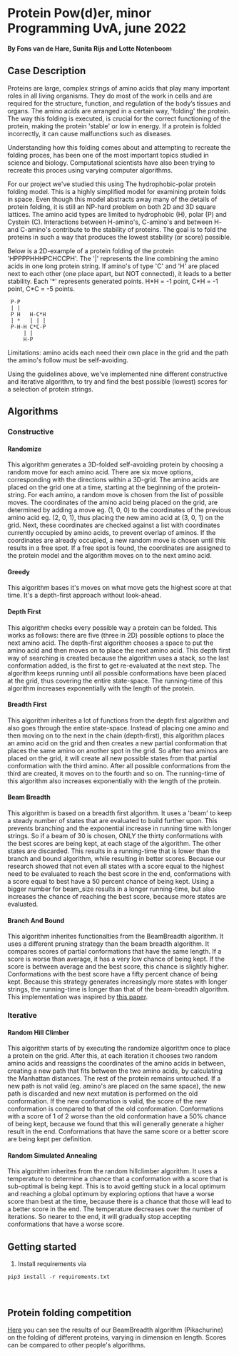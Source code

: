 # Protein Pow(d)er, minor Programming UvA, june 2022
#### By Fons van de Hare, Sunita Rijs and Lotte Notenboom

## Case Description
Proteins are large, complex strings of amino acids that play many important roles in all living organisms. They do most of the work in cells and are required for the structure, function, and regulation of the body’s tissues and organs. The amino acids are arranged in a certain way, 'folding' the protein. The way this folding is executed, is crucial for the correct functioning of the protein, making the protein 'stable' or low in energy. If a protein is folded incorrectly, it can cause malfunctions such as diseases.

Understanding how this folding comes about and attempting to recreate the folding proces, has been one of the most important topics studied in science and biology. Computational scientists have also been trying to recreate this proces using varying computer algorithms.

For our project we've studied this using The hydrophobic-polar protein folding model. This is a highly simplified model for examining protein folds in space. Even though this model abstracts away many of the details of protein folding, it is still an NP-hard problem on both 2D and 3D square lattices.
The amino acid types are limited to hydrophobic (H), polar (P) and Cystein (C). Interactions between H-amino's, C-amino's and between H- and C-amino's contribute to the stability of proteins. The goal is to fold the proteins in such a way that produces the lowest stability (or score) possible.

Below is a 2D-example of a protein folding of the protein 'HPPPPHHHPCHCCPH'. The '|' represents the line combining the amino acids in one long protein string. If amino's of type 'C' and 'H' are placed next to each other (one place apart, but NOT connected), it leads to a better stability. Each '*' represents generated points. H\*H = -1 point, C\*H = -1 point, C\*C = -5 points.

     P-P
     | |
     P H   H-C*H
     | *   | | |
     P-H-H C*C-P
         | |
         H-P

Limitations: amino acids each need their own place in the grid and the path the amino's follow must be self-avoiding.

Using the guidelines above, we've implemented nine different constructive and iterative algorithm, to try and find the best possible (lowest) scores for a selection of protein strings.

## Algorithms
### Constructive

#### Randomize
This algorithm generates a 3D-folded self-avoiding protein by choosing a random move for each amino acid. There are six move options, corresponding with the directions within a 3D-grid. The amino acids are placed on the grid one at a time, starting at the beginning of the protein-string. For each amino, a random move is chosen from the list of possible moves. The coordinates of the amino acid being placed on the grid, are determined by adding a move eg. (1, 0, 0) to the coordinates of the previous amino acid eg. (2, 0, 1), thus placing the new amino acid at (3, 0, 1) on the grid. Next, these coordinates are checked against a list with coordinates currently occupied by amino acids, to prevent overlap of aminos. If the coordinates are already occupied, a new random move is chosen until this results in a free spot. If a free spot is found, the coordinates are assigned to the protein model and the algorithm moves on to the next amino acid.

#### Greedy
This algorithm bases it's moves on what move gets the highest score at that time. It's a depth-first approach without look-ahead.

#### Depth First
This algorithm checks every possible way a protein can be folded. This works as follows: there are five (three in 2D) possible options to place the next amino acid. The depth-first algorithm chooses a space to put the amino acid and then moves on to place the next amino acid. This depth first way of searching is created because the algorithm uses a stack, so the last conformation added, is the first to get re-evaluated at the next step. The algorithm keeps running until all possible conformations have been placed at the grid, thus covering the entire state-space. The running-time of this algorithm increases exponentially with the length of the protein.  

#### Breadth First
This algorithm inherites a lot of functions from the depth first algorithm and also goes through the entire state-space. Instead of placing one amino and then moving on to the next in the chain (depth-first), this algorithm places an amino acid on the grid and then creates a new partial conformation that places the same amino on another spot in the grid. So after two aminos are placed on the grid, it will create all new possible states  from that partial conformation with the third amino. After all possible conformations from the third are created, it moves on to the fourth and so on. The running-time of this algorithm also increases exponentially with the length of the protein.  

#### Beam Breadth
This algorithm is based on a breadth first algorithm. It uses a 'beam' to keep a steady number of states that are evaluated to build further upon. This prevents branching and the exponential increase in running time with longer strings. So if a beam of 30 is chosen, ONLY the thirty conformations with the best scores are being kept, at each stage of the algorithm. The other states are discarded. This results in a running-time that is lower than the branch and bound algorithm, while resulting in better scores. Because our research showed that not even all states with a score equal to the highest need to be evaluated to reach the best score in the end, conformations with a score equal to best have a 50 percent chance of being kept. Using a bigger number for beam_size results in a longer running-time, but also increases the chance of reaching the best score, because more states are evaluated.

#### Branch And Bound
This algorithm inherites functionalties from the BeamBreadth algorithm. It uses a different pruning strategy than the beam breadth algorithm. It compares scores of partial conformations that have the same length. If a score is worse than average, it has a very low chance of being kept. If the score is between average and the best score, this chance is slightly higher. Conformations with the best score have a fifty percent chance of being kept. Because this strategy generates increasingly more states with longer strings, the running-time is longer than that of the beam-breadth algorithm. This implementation was inspired by [this paper](https://www.brown.edu/Research/Istrail_Lab/_proFolding/papers/2005/bran-06.pdf).

### Iterative

#### Random Hill Climber
This algorithm starts of by executing the randomize algorithm once to place a protein on the grid. After this, at each iteration it chooses two random amino acids and reassigns the coordinates of the amino acids in between, creating a new path that fits between the two amino acids, by calculating the Manhattan distances. The rest of the protein remains untouched. If a new path is not valid (eg. amino's are placed on the same space), the new path is discarded and new next mutation is performed on the old conformation. If the new conformation is valid, the score of the new conformation is compared to that of the old conformation. Conformations with a score of 1 of 2 worse than the old conformation have a 50% chance of being kept, because we found that this will generally generate a higher result in the end. Conformations that have the same score or a better score are being kept per definition.

#### Random Simulated Annealing
This algorithm inherites from the random hillclimber algorithm. It uses a temperature to determine a chance that a conformation with a score that is sub-optimal is being kept. This is to avoid getting stuck in a local optimum and reaching a global optimum by exploring options that have a worse score than best at the time, because there is a chance that those will lead to a better score in the end. The temperature decreases over the number of iterations. So nearer to the end, it will gradually stop accepting conformations that have a worse score.

## Getting started
1. Install requirements via
```
pip3 install -r requirements.txt
```
<br>

## Protein folding competition
[Here](https://protein.quinner.nl/) you can see the results of our BeamBreadth algorithm (Pikachurine) on the folding of different proteins, varying in dimension en length. Scores can be compared to other people's algorithms.
